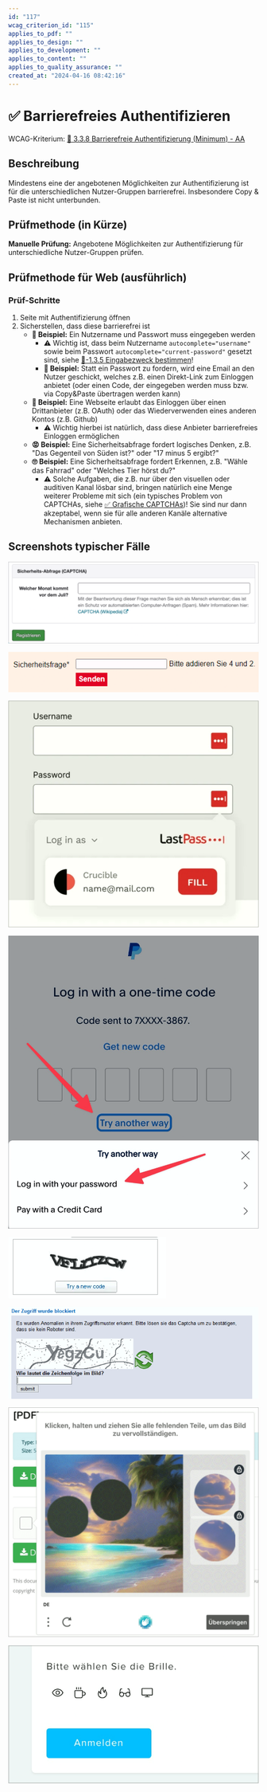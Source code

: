 ```yaml
---
id: "117"
wcag_criterion_id: "115"
applies_to_pdf: ""
applies_to_design: ""
applies_to_development: ""
applies_to_content: ""
applies_to_quality_assurance: ""
created_at: "2024-04-16 08:42:16"
---
```


# ✅ Barrierefreies Authentifizieren

WCAG-Kriterium: [📜 3.3.8 Barrierefreie Authentifizierung (Minimum) - AA](..)

## Beschreibung

Mindestens eine der angebotenen Möglichkeiten zur Authentifizierung ist für die unterschiedlichen Nutzer-Gruppen barrierefrei. Insbesondere Copy & Paste ist nicht unterbunden.

## Prüfmethode (in Kürze)

**Manuelle Prüfung:** Angebotene Möglichkeiten zur Authentifizierung für unterschiedliche Nutzer-Gruppen prüfen.

## Prüfmethode für Web (ausführlich)

### Prüf-Schritte

1. Seite mit Authentifizierung öffnen
1. Sicherstellen, dass diese barrierefrei ist
    - **🙂 Beispiel:** Ein Nutzername und Passwort muss eingegeben werden
        - ⚠️ Wichtig ist, dass beim Nutzername `autocomplete="username"` sowie beim Passwort `autocomplete="current-password"` gesetzt sind, siehe [📜-1.3.5 Eingabezweck bestimmen](/de/wcag/1.3.5-eingabezweck-bestimmen)!
        - **🙂 Beispiel:** Statt ein Passwort zu fordern, wird eine Email an den Nutzer geschickt, welches z.B. einen Direkt-Link zum Einloggen anbietet (oder einen Code, der eingegeben werden muss bzw. via Copy&Paste übertragen werden kann)
    - **🙂 Beispiel:** Eine Webseite erlaubt das Einloggen über einen Drittanbieter (z.B. OAuth) oder das Wiederverwenden eines anderen Kontos (z.B. Github)
        - ⚠️ Wichtig hierbei ist natürlich, dass diese Anbieter barrierefreies Einloggen ermöglichen
    - **😡 Beispiel:** Eine Sicherheitsabfrage fordert logisches Denken, z.B. "Das Gegenteil von Süden ist?" oder "17 minus 5 ergibt?"
    - **🙄 Beispiel:** Eine Sicherheitsabfrage fordert Erkennen, z.B. "Wähle das Fahrrad" oder "Welches Tier hörst du?"
        - ⚠️ Solche Aufgaben, die z.B. nur über den visuellen oder auditiven Kanal lösbar sind, bringen natürlich eine Menge weiterer Probleme mit sich (ein typisches Problem von CAPTCHAs, siehe [✅ Grafische CAPTCHAs](/de/wcag/1.1.1-nicht-text-inhalt/grafische-captchas))! Sie sind nur dann akzeptabel, wenn sie für alle anderen Kanäle alternative Mechanismen anbieten.

## Screenshots typischer Fälle

![Sicherheitsabfrage mit Anspruch an logisches Denken](images/sicherheitsabfrage-als-captcha.png)

![Weitere solche Sicherheitsabfrage](images/weitere-solche-sicherheitsabfrage.png)

![Passwort-Manager bietet automatische Eingabe der Login-Daten an](images/passwort-manager-bietet-automatische-eingabe-der-login-daten-an.png)

![Unterschiedliche Login-Möglichkeiten bei PayPal](images/unterschiedliche-login-mglichkeiten-bei-paypal.png)

![Rein visuell lösbares CAPTCHA](images/rein-visuell-lsbares-captcha.png)

![Noch ein visuelles CAPTCHA](images/noch-ein-visuelles-captcha.png)

![Visuelles, Puzzle-artiges Captcha](images/visuelles-puzzle-artiges-captcha.png)

![Captcha, wo visuell ein Gegenstand erkannt und gewählt werden muss](images/captcha-wo-visuell-ein-gegenstand-erkannt-und-gewhlt-werden-muss.png)